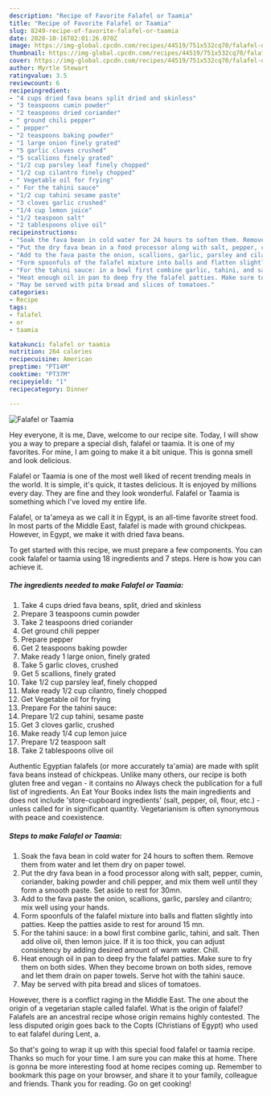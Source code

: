 ```yaml
---
description: "Recipe of Favorite Falafel or Taamia"
title: "Recipe of Favorite Falafel or Taamia"
slug: 8249-recipe-of-favorite-falafel-or-taamia
date: 2020-10-16T02:01:26.070Z
image: https://img-global.cpcdn.com/recipes/44519/751x532cq70/falafel-or-taamia-recipe-main-photo.jpg
thumbnail: https://img-global.cpcdn.com/recipes/44519/751x532cq70/falafel-or-taamia-recipe-main-photo.jpg
cover: https://img-global.cpcdn.com/recipes/44519/751x532cq70/falafel-or-taamia-recipe-main-photo.jpg
author: Myrtle Stewart
ratingvalue: 3.5
reviewcount: 6
recipeingredient:
- "4 cups dried fava beans split dried and skinless"
- "3 teaspoons cumin powder"
- "2 teaspoons dried coriander"
- " ground chili pepper"
- " pepper"
- "2 teaspoons baking powder"
- "1 large onion finely grated"
- "5 garlic cloves crushed"
- "5 scallions finely grated"
- "1/2 cup parsley leaf finely chopped"
- "1/2 cup cilantro finely chopped"
- " Vegetable oil for frying"
- " For the tahini sauce"
- "1/2 cup tahini sesame paste"
- "3 cloves garlic crushed"
- "1/4 cup lemon juice"
- "1/2 teaspoon salt"
- "2 tablespoons olive oil"
recipeinstructions:
- "Soak the fava bean in cold water for 24 hours to soften them. Remove them from water and let them dry on paper towel."
- "Put the dry fava bean in a food processor along with salt, pepper, cumin, coriander, baking powder and chili pepper, and mix them well until they form a smooth paste. Set aside to rest for 30mn."
- "Add to the fava paste the onion, scallions, garlic, parsley and cilantro; mix well using your hands."
- "Form spoonfuls of the falafel mixture into balls and flatten slightly into patties. Keep the patties aside to rest for around 15 mn."
- "For the tahini sauce: in a bowl first combine garlic, tahini, and salt. Then add olive oil, then lemon juice. If it is too thick, you can adjust consistency by adding desired amount of warm water. Chill."
- "Heat enough oil in pan to deep fry the falafel patties. Make sure to fry them on both sides. When they become brown on both sides, remove and let them drain on paper towels. Serve hot with the tahini sauce."
- "May be served with pita bread and slices of tomatoes."
categories:
- Recipe
tags:
- falafel
- or
- taamia

katakunci: falafel or taamia 
nutrition: 264 calories
recipecuisine: American
preptime: "PT14M"
cooktime: "PT37M"
recipeyield: "1"
recipecategory: Dinner

---
```



![Falafel or Taamia](https://img-global.cpcdn.com/recipes/44519/751x532cq70/falafel-or-taamia-recipe-main-photo.jpg)

Hey everyone, it is me, Dave, welcome to our recipe site. Today, I will show you a way to prepare a special dish, falafel or taamia. It is one of my favorites. For mine, I am going to make it a bit unique. This is gonna smell and look delicious.

Falafel or Taamia is one of the most well liked of recent trending meals in the world. It is simple, it's quick, it tastes delicious. It is enjoyed by millions every day. They are fine and they look wonderful. Falafel or Taamia is something which I've loved my entire life.

Falafel, or ta&#39;ameya as we call it in Egypt, is an all-time favorite street food. In most parts of the Middle East, falafel is made with ground chickpeas. However, in Egypt, we make it with dried fava beans.


To get started with this recipe, we must prepare a few components. You can cook falafel or taamia using 18 ingredients and 7 steps. Here is how you can achieve it.

<!--inarticleads1-->

##### The ingredients needed to make Falafel or Taamia:

1. Take 4 cups dried fava beans, split, dried and skinless
1. Prepare 3 teaspoons cumin powder
1. Take 2 teaspoons dried coriander
1. Get  ground chili pepper
1. Prepare  pepper
1. Get 2 teaspoons baking powder
1. Make ready 1 large onion, finely grated
1. Take 5 garlic cloves, crushed
1. Get 5 scallions, finely grated
1. Take 1/2 cup parsley leaf, finely chopped
1. Make ready 1/2 cup cilantro, finely chopped
1. Get  Vegetable oil for frying
1. Prepare  For the tahini sauce:
1. Prepare 1/2 cup tahini, sesame paste
1. Get 3 cloves garlic, crushed
1. Make ready 1/4 cup lemon juice
1. Prepare 1/2 teaspoon salt
1. Take 2 tablespoons olive oil


Authentic Egyptian falafels (or more accurately ta&#39;amia) are made with split fava beans instead of chickpeas. Unlike many others, our recipe is both gluten free and vegan - it contains no Always check the publication for a full list of ingredients. An Eat Your Books index lists the main ingredients and does not include &#39;store-cupboard ingredients&#39; (salt, pepper, oil, flour, etc.) - unless called for in significant quantity. Vegetarianism is often synonymous with peace and coexistence. 

<!--inarticleads2-->

##### Steps to make Falafel or Taamia:

1. Soak the fava bean in cold water for 24 hours to soften them. Remove them from water and let them dry on paper towel.
1. Put the dry fava bean in a food processor along with salt, pepper, cumin, coriander, baking powder and chili pepper, and mix them well until they form a smooth paste. Set aside to rest for 30mn.
1. Add to the fava paste the onion, scallions, garlic, parsley and cilantro; mix well using your hands.
1. Form spoonfuls of the falafel mixture into balls and flatten slightly into patties. Keep the patties aside to rest for around 15 mn.
1. For the tahini sauce: in a bowl first combine garlic, tahini, and salt. Then add olive oil, then lemon juice. If it is too thick, you can adjust consistency by adding desired amount of warm water. Chill.
1. Heat enough oil in pan to deep fry the falafel patties. Make sure to fry them on both sides. When they become brown on both sides, remove and let them drain on paper towels. Serve hot with the tahini sauce.
1. May be served with pita bread and slices of tomatoes.


However, there is a conflict raging in the Middle East. The one about the origin of a vegetarian staple called falafel. What is the origin of falafel? Falafels are an ancestral recipe whose origin remains highly contested. The less disputed origin goes back to the Copts (Christians of Egypt) who used to eat falafel during Lent, a. 

So that's going to wrap it up with this special food falafel or taamia recipe. Thanks so much for your time. I am sure you can make this at home. There is gonna be more interesting food at home recipes coming up. Remember to bookmark this page on your browser, and share it to your family, colleague and friends. Thank you for reading. Go on get cooking!
